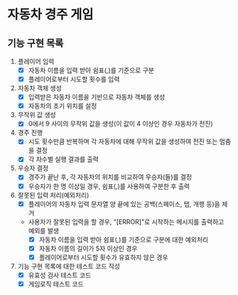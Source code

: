 # 자동차 경주 게임

## 기능 구현 목록

1. 플레이어 입력
   - [x] 자동차 이름을 입력 받아 쉼표(,)를 기준으로 구분
   - [x] 플레이어로부터 시도할 횟수를 입력

2. 자동차 객체 생성
   - [x] 입력받은 자동차 이름을 기반으로 자동차 객체를 생성
   - [x] 자동차의 초기 위치를 설정

3. 무작위 값 생성
   - [x] 0에서 9 사이의 무작위 값을 생성(이 값이 4 이상인 경우 자동차가 전진)

4. 경주 진행
   - [x] 시도 횟수만큼 반복하며 각 자동차에 대해 무작위 값을 생성하여 전진 또는 멈춤을 결정
   - [x] 각 차수별 실행 결과를 출력

5. 우승자 결정
   - [x] 경주가 끝난 후, 각 자동차의 위치를 비교하여 우승자(들)를 결정
   - [x] 우승자가 한 명 이상일 경우, 쉼표(,)를 사용하여 구분한 후 출력

6. 잘못된 입력 처리(예외처리)
   - [x] 플레이어의 자동차 입력 문자열 양 끝에 있는 공백(스페이스, 탭, 개행 등)을 제거
   
   - 사용자가 잘못된 입력을 할 경우, "[ERROR]"로 시작하는 메시지를 출력하고 예외를 발생
     - [x] 자동차 이름을 입력 받아 쉼표(,)를 기준으로 구분에 대한 예외처리
     - [x] 자동차 이름의 길이가 5자 이상인 경우
     - [x] 플레이어로부터 시도할 횟수가 유효하지 않은 경우

7. 기능 구현 목록에 대한 테스트 코드 작성
   - [x] 유효성 검사 테스트 코드
   - [x] 게임로직 테스트 코드
